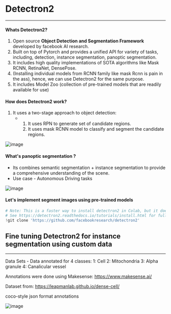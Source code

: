 # Detectron2
---

#### Whats Detectron2?

1. Open source **Object Detection and Segmentation Framework** developed by facebook AI research.
2. Built on top of Pytorch and provides a unified API for variety  of tasks, including, detection, instance segmentation, panoptic segmentation.
3. It includes high quality implementations of SOTA algorithms like Mask RCNN, RetinaNet, DensePose.
4. (Installing individual models from RCNN family like mask Rcnn is pain in the ass), hence, we can use Detectron2 for the same purpose.
5. It includes Model Zoo (collection of pre-trained models that are readily available for use)
   

#### How does Detectron2 work?
1. It uses a two-stage approach to object detection:
   - 1. It uses RPN to generate set of candidate regions.
     2. It uses mask RCNN model to classify and segment the candidate regions.

![image](https://github.com/user-attachments/assets/795030bc-7969-485e-be61-99fd7f6690ee)

#### What's panoptic segmentation ?
- Its combines semantic segmentation + instance segmentation to provide a comprehensive understanding of the scene.
- Use case - Autonomous Driving tasks
  
![image](https://github.com/user-attachments/assets/6773561f-29c5-4a9d-b1c7-bbd2a2e0ef7b)


#### Let's implement segment images using pre-trained models

```python
# Note: This is a faster way to install detectron2 in Colab, but it does not include all functionalities (e.g. compiled operators).
# See https://detectron2.readthedocs.io/tutorials/install.html for full installation instructions
!git clone 'https://github.com/facebookresearch/detectron2'
```

## Fine tuning Detectron2 for instance segmentation using custom data
---

Data Sets -
Data annotated for 4 classes:
1: Cell
2: Mitochondria​
3: Alpha granule​
4: Canalicular vessel​

Annotations were done using Makesense: https://www.makesense.ai/

Dataset from: https://leapmanlab.github.io/dense-cell/

coco-style json format annotations

![image](https://github.com/user-attachments/assets/2e8999a6-d2c1-432f-ad7e-2ea97200e148)




